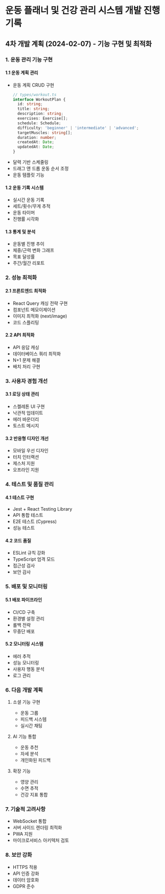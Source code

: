 # 운동 플래너 및 건강 관리 시스템 개발 진행 기록

## 4차 개발 계획 (2024-02-07) - 기능 구현 및 최적화

### 1. 운동 관리 기능 구현
#### 1.1 운동 계획 관리
- 운동 계획 CRUD 구현
  ```typescript
  // types/workout.ts
  interface WorkoutPlan {
    id: string;
    title: string;
    description: string;
    exercises: Exercise[];
    schedule: Schedule;
    difficulty: 'beginner' | 'intermediate' | 'advanced';
    targetMuscles: string[];
    duration: number;
    createdAt: Date;
    updatedAt: Date;
  }
  ```
- 달력 기반 스케줄링
- 드래그 앤 드롭 운동 순서 조정
- 운동 템플릿 기능

#### 1.2 운동 기록 시스템
- 실시간 운동 기록
- 세트/횟수/무게 추적
- 운동 타이머
- 진행률 시각화

#### 1.3 통계 및 분석
- 운동별 진행 추이
- 체중/근력 변화 그래프
- 목표 달성률
- 주간/월간 리포트

### 2. 성능 최적화
#### 2.1 프론트엔드 최적화
- React Query 캐싱 전략 구현
- 컴포넌트 메모이제이션
- 이미지 최적화 (next/image)
- 코드 스플리팅

#### 2.2 API 최적화
- API 응답 캐싱
- 데이터베이스 쿼리 최적화
- N+1 문제 해결
- 배치 처리 구현

### 3. 사용자 경험 개선
#### 3.1 로딩 상태 관리
- 스켈레톤 UI 구현
- 낙관적 업데이트
- 에러 바운더리
- 토스트 메시지

#### 3.2 반응형 디자인 개선
- 모바일 우선 디자인
- 터치 인터랙션
- 제스처 지원
- 오프라인 지원

### 4. 테스트 및 품질 관리
#### 4.1 테스트 구현
- Jest + React Testing Library
- API 통합 테스트
- E2E 테스트 (Cypress)
- 성능 테스트

#### 4.2 코드 품질
- ESLint 규칙 강화
- TypeScript 엄격 모드
- 접근성 검사
- 보안 감사

### 5. 배포 및 모니터링
#### 5.1 배포 파이프라인
- CI/CD 구축
- 환경별 설정 관리
- 롤백 전략
- 무중단 배포

#### 5.2 모니터링 시스템
- 에러 추적
- 성능 모니터링
- 사용자 행동 분석
- 로그 관리

### 6. 다음 개발 계획
1. 소셜 기능 구현
   - 운동 그룹
   - 피드백 시스템
   - 실시간 채팅

2. AI 기능 통합
   - 운동 추천
   - 자세 분석
   - 개인화된 피드백

3. 확장 기능
   - 영양 관리
   - 수면 추적
   - 건강 지표 통합

### 7. 기술적 고려사항
- WebSocket 통합
- 서버 사이드 렌더링 최적화
- PWA 지원
- 마이크로서비스 아키텍처 검토

### 8. 보안 강화
- HTTPS 적용
- API 인증 강화
- 데이터 암호화
- GDPR 준수

